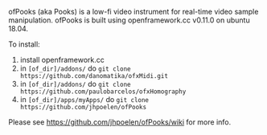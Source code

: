 ofPooks (aka Pooks) is a low-fi video instrument for real-time video sample manipulation. ofPooks is built using openframework.cc v0.11.0 on ubuntu 18.04. 

To install:

1. install openframework.cc
2. in ```[of_dir]/addons/``` do ```git clone https://github.com/danomatika/ofxMidi.git```
3. in ```[of_dir]/addons/``` do ```git clone https://github.com/paulobarcelos/ofxHomography```
3. in ```[of_dir]/apps/myApps/``` do ```git clone https://github.com/jhpoelen/ofPooks```

Please see https://github.com/jhpoelen/ofPooks/wiki for more info.
